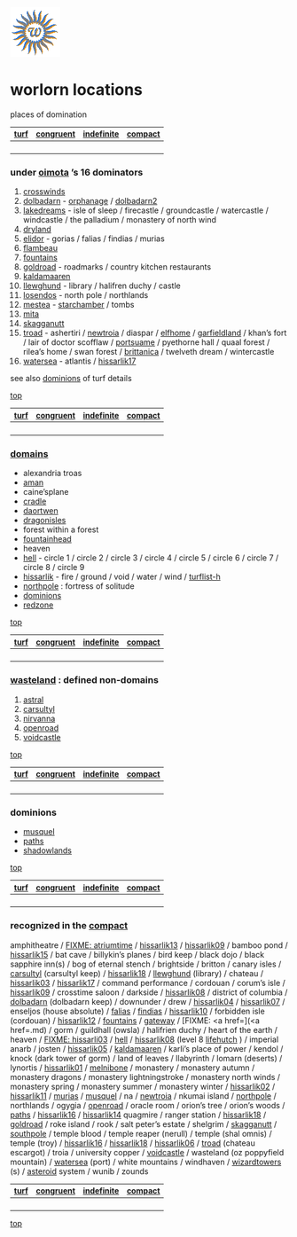![wsun](assets/wsun.gif)

# worlorn locations

places of domination

|  [turf](turf)  |  [congruent](congruent)  |  [indefinite](indefinite)  |  [compact](compact)  | 
| -------------- | ------------------------ | -------------------------- | -------------------- | 
| &nbsp;         | &nbsp;                   | &nbsp;                     | &nbsp;               | 

###  under [oimota](oimota.md) ’s 16 dominators

1.  [crosswinds](crosswinds.md)  
1.  [dolbadarn](dolbadarn.md)  -  [orphanage](orphanage.md)  /  [dolbadarn2](dolbadarn2.md)  
1.  [lakedreams](lakedreams.md)  - isle of sleep / firecastle / groundcastle / watercastle / windcastle / the palladium / monastery of north wind 
1.  [dryland](dryland.md)  
1.  [elidor](elidor.md)  - gorias / falias / findias / murias 
1.  [flambeau](flambeau.md)  
1.  [fountains](fountains.md)  
1.  [goldroad](goldroad.md)  - roadmarks / country kitchen restaurants 
1.  [kaldamaaren](kaldamaaren.md)  
1.  [llewghund](llewghund.md)  - library / halifren duchy / castle 
1.  [losendos](losendos.md)  - north pole / northlands 
1.  [mestea](mestea.md)  -  [starchamber](starchamber.md)  / tombs 
1.  [mita](mita.md)  
1.  [skagganutt](skagganutt.md)  
1.  [troad](troad.md)  - ashertiri /  [newtroia](newtroia.md)  / diaspar /  [elfhome](elfhome.md)  /  [garfieldland](garfieldland.md)  / khan’s fort / lair of doctor scofflaw /  [portsuame](portsuame.md)  / pyethorne hall / quaal forest / rilea’s home / swan forest /  [brittanica](brittanica.md)  / twelveth dream / wintercastle 
1.  [watersea](watersea.md)  - atlantis /  [hissarlik17](hissarlik17.md)  

see also  [dominions](dominions.md)  of turf details 

 [top](#top) 

|  [turf](turf)  |  [congruent](congruent)  |  [indefinite](indefinite)  |  [compact](compact)  | 
| -------------- | ------------------------ | -------------------------- | -------------------- | 
| &nbsp;         | &nbsp;                   | &nbsp;                     | &nbsp;               | 

###  [domains](domains.md) 

* alexandria troas 
*  [aman](aman.md)  
* caine’splane 
*  [cradle](cradle.md)  
*  [daortwen](daortwen.md)  
*  [dragonisles](dragonisles.md)  
* forest within a forest 
*  [fountainhead](fountainhead.md)  
* heaven 
*  [hell](hell.md)  - circle 1 / circle 2 / circle 3 / circle 4 / circle 5 / circle 6 / circle 7 / circle 8 / circle 9 
*  [hissarlik](hissarlik.md)  - fire / ground / void / water / wind /  [turflist-h](turflist-h.md)  
*  [northpole](northpole.md) : fortress of solitude 
*  [dominions](dominions.md)  
*  [redzone](redzone.md)  

 [top](#top) 

|  [turf](turf)  |  [congruent](congruent)  |  [indefinite](indefinite)  |  [compact](compact)  | 
| -------------- | ------------------------ | -------------------------- | -------------------- | 
| &nbsp;         | &nbsp;                   | &nbsp;                     | &nbsp;               | 

###  [wasteland](wasteland.md) : defined non-domains

1.  [astral](astral.md)  
1.  [carsultyl](carsultyl.md)  
1.  [nirvanna](nirvanna.md)  
1.  [openroad](openroad.md)  
1.  [voidcastle](voidcastle.md)  

 [top](#top) 

|  [turf](turf)  |  [congruent](congruent)  |  [indefinite](indefinite)  |  [compact](compact)  | 
| -------------- | ------------------------ | -------------------------- | -------------------- | 
| &nbsp;         | &nbsp;                   | &nbsp;                     | &nbsp;               | 

###  dominions

*  [musquel](musquel.md)  
*  [paths](paths.md)  
*  [shadowlands](shadowlands.md)  

 [top](#top) 

|  [turf](turf)  |  [congruent](congruent)  |  [indefinite](indefinite)  |  [compact](compact)  | 
| -------------- | ------------------------ | -------------------------- | -------------------- | 
| &nbsp;         | &nbsp;                   | &nbsp;                     | &nbsp;               | 

###  recognized in the [compact](compact.md) 

 amphitheatre /  [FIXME: atriumtime](atriumtime.md)  /  [hissarlik13](hissarlik13.md)  /  [hissarlik09](hissarlik09.md)  / bamboo pond /  [hissarlik15](hissarlik15.md)  / bat cave / billykin’s planes / bird keep / black dojo / black sapphire inn(s) / bog of eternal stench / brightside / britton / canary isles /  [carsultyl](carsultyl.md)  (carsultyl keep) /  [hissarlik18](hissarlik18.md)  /  [llewghund](llewghund.md)  (library) / chateau /  [hissarlik03](hissarlik03.md)  /  [hissarlik17](hissarlik17.md)  / command performance / cordouan / corum’s isle /  [hissarlik09](hissarlik09.md)  / crosstime saloon / darkside /  [hissarlik08](hissarlik08.md)  / district of columbia /  [dolbadarn](dolbadarn.md)  (dolbadarn keep) / downunder / drew /  [hissarlik04](hissarlik04.md)  /  [hissarlik07](hissarlik07.md)  / enseljos (house absolute) /  [falias](falias.md)  /  [findias](findias.md)  /  [hissarlik10](hissarlik10.md)  / forbidden isle (cordouan) /  [hissarlik12](hissarlik12.md)  /  [fountains](fountains.md)  /  [gateway](gateway.md)  /  [FIXME: <a href=](<a href=.md)  / gorm / guildhall (owsla) / halifrien duchy / heart of the earth / heaven /  [FIXME: hissarli03](hissarli03.md)  /  [hell](hell.md)  /  [hissarlik08](hissarlik08.md)  (level 8  [lifehutch](lifehutch.md) ) / imperial anarb / josten /  [hissarlik05](hissarlik05.md)  /  [kaldamaaren](kaldamaaren.md)  / karli’s place of power / kendol / knock (dark tower of gorm) / land of leaves / llabyrinth / lomarn (deserts) / lynortis /  [hissarlik01](hissarlik01.md)  /  [melnibone](melnibone.md)  / monastery / monastery autumn / monastery dragons / monastery lightningstroke / monastery north winds / monastery spring / monastery summer / monastery winter /  [hissarlik02](hissarlik02.md)  /  [hissarlik11](hissarlik11.md)  /  [murias](murias.md)  /  [musquel](musquel.md)  / na /  [newtroia](newtroia.md)  / nkumai island /  [northpole](northpole.md)  / northlands / ogygia /  [openroad](openroad.md)  / oracle room / orion’s tree / orion’s woods /  [paths](paths.md)  /  [hissarlik16](hissarlik16.md)  /  [hissarlik14](hissarlik14.md) quagmire / ranger station /  [hissarlik18](hissarlik18.md)  /  [goldroad](goldroad.md)  / roke island / rook / salt peter’s estate / shelgrim /  [skagganutt](skagganutt.md)  /  [southpole](southpole.md)  / temple blood / temple reaper (nerull) / temple (shal omnis) / temple (troy) /  [hissarlik16](hissarlik16.md)  /  [hissarlik18](hissarlik18.md)  /  [hissarlik06](hissarlik06.md)  /  [troad](troad.md)  (chateau escargot) / troia / university copper /  [voidcastle](voidcastle.md)  / wasteland (oz poppyfield mountain) /  [watersea](watersea.md)  (port) / white mountains / windhaven /  [wizardtowers](wizardtowers.md) (s) /  [asteroid](asteroid.md)  system / wunib / zounds 

|  [turf](turf)  |  [congruent](congruent)  |  [indefinite](indefinite)  |  [compact](compact)  | 
| -------------- | ------------------------ | -------------------------- | -------------------- | 
| &nbsp;         | &nbsp;                   | &nbsp;                     | &nbsp;               | 

 [top](#top) 

 